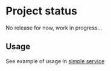 # Project status

No release for now, work in progress...

## Usage

See example of usage in [simple service](https://github.com/KostyaTretyak/ng-stack/tree/master/projects/api-mock/src/lib/test/simple.service.ts)
